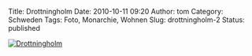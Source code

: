 Title: Drottningholm
Date: 2010-10-11 09:20
Author: tom
Category: Schweden
Tags: Foto, Monarchie, Wohnen
Slug: drottningholm-2
Status: published

[![Drottningholm](/pic/drottnhlmbw_s.jpg "Drottningholm")](/pic/drottnhlmbw_l.jpg)

